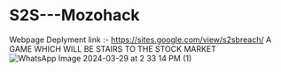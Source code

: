 # S2S---Mozohack

Webpage Deplyment link :- https://sites.google.com/view/s2sbreach/
A GAME WHICH WILL BE STAIRS TO THE STOCK MARKET
![WhatsApp Image 2024-03-29 at 2 33 14 PM (1)](https://github.com/Saurabh5240/S2S---Mozohack/assets/117516567/32bc3926-83ee-489d-8abd-e3108179386a)
